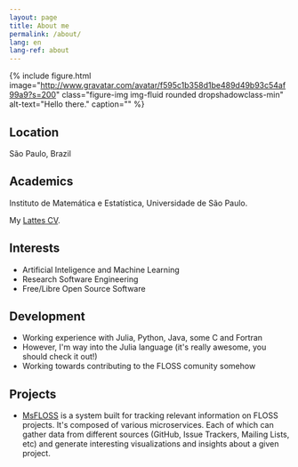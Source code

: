 ```yaml
---
layout: page
title: About me
permalink: /about/
lang: en
lang-ref: about
---
```

{% include figure.html
           image="http://www.gravatar.com/avatar/f595c1b358d1be489d49b93c54af99a9?s=200"
           class="figure-img img-fluid rounded dropshadowclass-min"
           alt-text="Hello there."
           caption=""
%}

## Location

São Paulo, Brazil

## Academics

Instituto de Matemática e Estatística, Universidade de São Paulo.

My [Lattes CV](http://lattes.cnpq.br/1005222224619536).

## Interests

- Artificial Inteligence and Machine Learning
- Research Software Engineering
- Free/Libre Open Source Software

## Development

- Working experience with Julia, Python, Java, some C and Fortran
- However, I'm way into the Julia language (it's really awesome, you should check it out!)
- Working towards contributing to the FLOSS comunity somehow

## Projects

- [MsFLOSS](https://gitlab.com/flusp/msfloss/msfloss/wikis/home) is a system built for tracking relevant information on FLOSS projects. It's composed of various microservices. Each of which can gather data from different sources (GitHub, Issue Trackers, Mailing Lists, etc) and generate interesting visualizations and insights about a given project.
